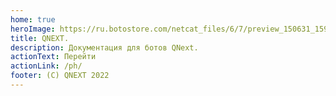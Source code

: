 ```yaml
---
home: true
heroImage: https://ru.botostore.com/netcat_files/6/7/preview_150631_1590222981.jpg
title: QNEXT.
description: Документация для ботов QNext.
actionText: Перейти
actionLink: /ph/
footer: (C) QNEXT 2022
---
```

